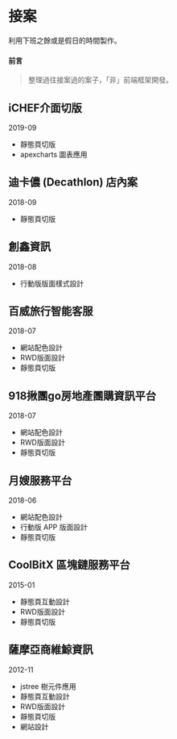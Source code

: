 # 接案
利用下班之餘或是假日的時間製作。

#### 前言
>
> 整理過往接案過的案子，「非」前端框架開發。
>

## iCHEF介面切版
2019-09
* 靜態頁切版
* apexcharts 圖表應用

## 迪卡儂 (Decathlon) 店內案
2018-09
* 靜態頁切版

## 創鑫資訊
2018-08
* 行動版版面樣式設計

## 百威旅行智能客服
2018-07
* 網站配色設計
* RWD版面設計
* 靜態頁切版

## 918揪團go房地產團購資訊平台
2018-07
* 網站配色設計
* RWD版面設計
* 靜態頁切版

## 月嫂服務平台
2018-06
* 網站配色設計
* 行動版 APP 版面設計
* 靜態頁切版

## CoolBitX 區塊鏈服務平台
2015-01
* 靜態頁互動設計
* RWD版面設計
* 靜態頁切版

## 薩摩亞商維鯨資訊
2012-11
* jstree 樹元件應用
* 靜態頁互動設計
* RWD版面設計
* 靜態頁切版
* 網站設計